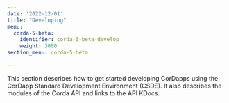 ```yaml
---
date: '2022-12-01'
title: "Developing"
menu:
  corda-5-beta:
    identifier: corda-5-beta-develop
    weight: 3000
section_menu: corda-5-beta

---
```

This section describes how to get started developing CorDapps using the CorDapp Standard Development Environment (CSDE). It also describes the modules of the Corda API and links to the API KDocs.
